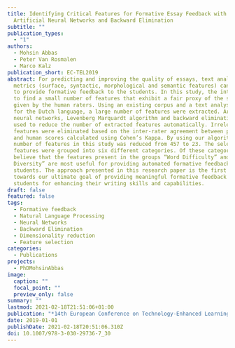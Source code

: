```yaml
---
title: Identifying Critical Features for Formative Essay Feedback with
  Artificial Neural Networks and Backward Elimination
subtitle: ""
publication_types:
  - "1"
authors:
  - Mohsin Abbas
  - Peter Van Rosmalen
  - Marco Kalz
publication_short: EC-TEL2019
abstract: For predicting and improving the quality of essays, text analytic
  metrics (surface, syntactic, morphological and semantic features) can be used
  to provide formative feedback to the students. In this study, the intent was
  to find a small number of features that exhibit a fair proxy of the scores
  given by the human raters. Using an existing corpus and a text analysis tool
  for the Dutch language, a large number of features were extracted. Artificial
  neural networks, Levenberg Marquardt algorithm and backward elimination were
  used to reduce the number of extracted features automatically. Irrelevant
  features were eliminated based on the inter-rater agreement between predicted
  and human scores calculated using Cohen’s Kappa. By using our algorithm, the
  number of features in this study was reduced from 457 to 23. The selected
  features were grouped into six different categories. Of these categories, we
  believe that the features present in the groups “Word Difficulty” and “Lexical
  Diversity” are most useful for providing automated formative feedback to the
  students. The approach presented in this research paper is the first step
  towards our ultimate goal of providing meaningful formative feedback to the
  students for enhancing their writing skills and capabilities.
draft: false
featured: false
tags:
  - Formative feedback
  - Natural Language Processing
  - Neural Networks
  - Backward Elimination
  - Dimensionality reduction
  - Feature selection
categories:
  - Publications
projects:
  - PhDMohsinAbbas
image:
  caption: ""
  focal_point: ""
  preview_only: false
summary: ""
lastmod: 2021-02-18T21:51:06+01:00
publication: "*14th European Conference on Technology-Enhanced Learning*"
date: 2019-01-01
publishDate: 2021-02-18T20:51:06.310Z
doi: 10.1007/978-3-030-29736-7_30
---
```

